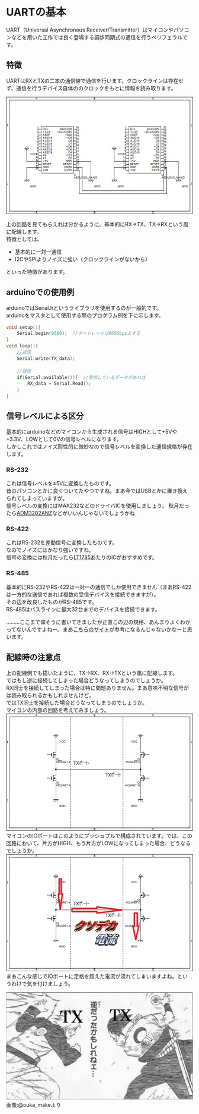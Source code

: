 # UARTの基本  

UART（Universal Asynchronous Receiver/Transmitter）はマイコンやパソコンなどを用いた工作では良く登場する調歩同期式の通信を行うペリフェラルです。  

## 特徴  

UARTはRXとTXの二本の通信線で通信を行います。クロックラインは存在せず、通信を行うデバイス自体ののクロックをもとに情報を読み取ります。  

![uart_circuit_example](images/uart_example_circuit_arduino.png)  

上の回路を見てもらえれば分かるように、基本的にRX→TX、TX→RXという風に配線します。  
特徴としては、
- 基本的に一対一通信  
- I2CやSPIよりノイズに強い（クロックラインがないから）  

といった特徴があります。  

## arduinoでの使用例  

arduinoではSerial.hというライブラリを使用するのが一般的です。  
arduinoをマスタとして使用する際のプログラム例を下に示します。  
```c
void setup(){
    Serial.begin(9600);  //ボートレートは9600bpsとする
}
void loop(){
    //送信
    Serial.write(TX_data);
    
    //受信
    if(Serial.available()){  //受信しているデータがあれば
        RX_data = Serial.Read();
    }
}
```  

## 信号レベルによる区分  
基本的にarduinoなどのマイコンから生成される信号はHIGHとして+5Vや+3.3V、LOWとして0Vの信号レベルになります。  
しかしこれではノイズ耐性的に微妙なので信号レベルを変換した通信規格が存在します。

### RS-232  
これは信号レベルを±5Vに変換したものです。  
昔のパソコンとかに良くついてたやつですね。まあ今ではUSBとかに置き換えられてしまっていますが。  
信号レベルの変換にはMAX232などのドライバICを使用しましょう。
秋月だったら[ADM3202ANZ](https://akizukidenshi.com/catalog/g/gI-09001/)などがいいんじゃないでしょうかね

### RS-422
これはRS-232を差動信号に変換したものです。  
なのでノイズにはかなり強いですね。  
信号の変換には秋月だったら[LT1785](https://akizukidenshi.com/catalog/g/gI-02791/)あたりのICがおすすめです。

### RS-485
基本的にRS-232やRS-422は一対一の通信でしか使用できません（まあRS-422は一方的な送信であれば複数の受信デバイスを接続できますが）。  
その辺を改良したものがRS-485です。  
RS-485はバスラインに最大32台までのデバイスを接続できます。

………ここまで偉そうに書いてきましたが正直この辺の規格、あんまりよくわかってないんですよねー。まあ[こちらのサイト](http://www.sacom.co.jp/lecture/rs422-rs485.html)が参考になるんじゃないかなーと思います。  

## 配線時の注意点  
上の配線例でも描いたように、TX→RX、RX→TXという風に配線します。  
ではもし逆に接続してしまった場合どうなってしまうのでしょうか。  
RX同士を接続してしまった場合は特に問題ありません。まあ意味不明な信号がは読み取られるかもしれませんけど。  
ではTX同士を接続した場合どうなってしまうのでしょうか。  
マイコンの内部の回路を考えてみましょう。  
![tx_to_tx](images/tx_to_tx.png)  
マイコンのIOポートはこのようにプッシュプルで構成されています。では、この回路において、片方がHIGH、もう片方がLOWになってしまった場合、どうなるでしょうか。  
![kusodeka_denryuu](images/kusodeka_tx_to_tx.png)  
まあこんな感じでIOポートに定格を超えた電流が流れてしまいますよね。というわけで気を付けましょう。  

![gyaku](images/uart_tx_tx.jpg) 
画像:@ouka_makeより